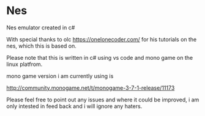 # Nes
Nes emulator created in c#

With special thanks to olc https://onelonecoder.com/ for his tutorials on the nes, which this is based on.

Please note that this is written in c# using vs code and mono game on the linux platfrom.

mono game version i am currently using is 

http://community.monogame.net/t/monogame-3-7-1-release/11173

Please feel free to point out any issues and where it could be improved, i am only intested in feed back and i will ignore any haters.

